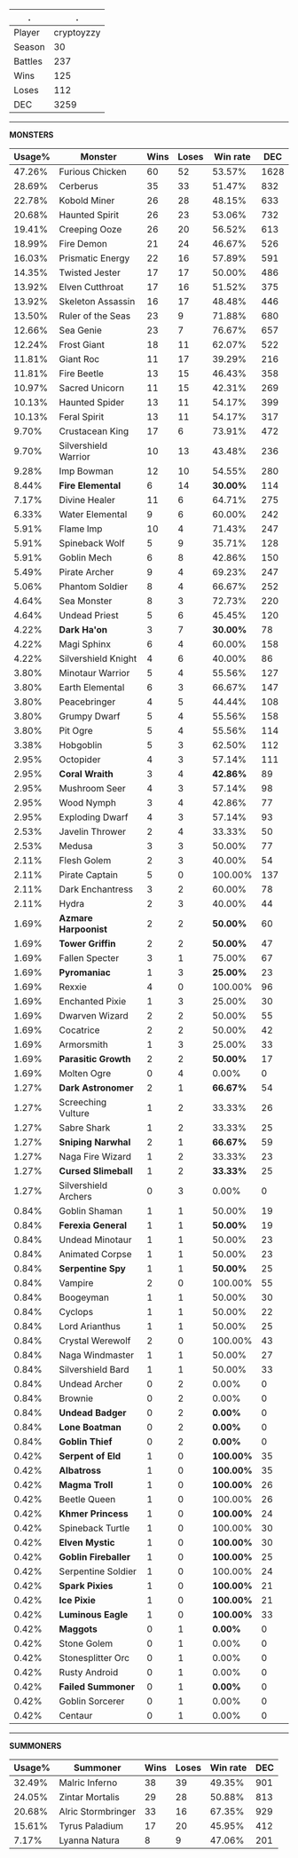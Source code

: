 .|.
|-|-
Player|cryptoyzzy
Season|30
Battles|237
Wins|125
Loses|112
DEC|3259

---
**MONSTERS**

Usage%|Monster|Wins|Loses|Win rate|DEC|
-|-|-|-|-|-|
47.26%|Furious Chicken|60|52|53.57%|1628|
28.69%|Cerberus|35|33|51.47%|832|
22.78%|Kobold Miner|26|28|48.15%|633|
20.68%|Haunted Spirit|26|23|53.06%|732|
19.41%|Creeping Ooze|26|20|56.52%|613|
18.99%|Fire Demon|21|24|46.67%|526|
16.03%|Prismatic Energy|22|16|57.89%|591|
14.35%|Twisted Jester|17|17|50.00%|486|
13.92%|Elven Cutthroat|17|16|51.52%|375|
13.92%|Skeleton Assassin|16|17|48.48%|446|
13.50%|Ruler of the Seas|23|9|71.88%|680|
12.66%|Sea Genie|23|7|76.67%|657|
12.24%|Frost Giant|18|11|62.07%|522|
11.81%|Giant Roc|11|17|39.29%|216|
11.81%|Fire Beetle|13|15|46.43%|358|
10.97%|Sacred Unicorn|11|15|42.31%|269|
10.13%|Haunted Spider|13|11|54.17%|399|
10.13%|Feral Spirit|13|11|54.17%|317|
9.70%|Crustacean King|17|6|73.91%|472|
9.70%|Silvershield Warrior|10|13|43.48%|236|
9.28%|Imp Bowman|12|10|54.55%|280|
8.44%|**Fire Elemental**|6|14|**30.00%**|114|
7.17%|Divine Healer|11|6|64.71%|275|
6.33%|Water Elemental|9|6|60.00%|242|
5.91%|Flame Imp|10|4|71.43%|247|
5.91%|Spineback Wolf|5|9|35.71%|128|
5.91%|Goblin Mech|6|8|42.86%|150|
5.49%|Pirate Archer|9|4|69.23%|247|
5.06%|Phantom Soldier|8|4|66.67%|252|
4.64%|Sea Monster|8|3|72.73%|220|
4.64%|Undead Priest|5|6|45.45%|120|
4.22%|**Dark Ha'on**|3|7|**30.00%**|78|
4.22%|Magi Sphinx|6|4|60.00%|158|
4.22%|Silvershield Knight|4|6|40.00%|86|
3.80%|Minotaur Warrior|5|4|55.56%|127|
3.80%|Earth Elemental|6|3|66.67%|147|
3.80%|Peacebringer|4|5|44.44%|108|
3.80%|Grumpy Dwarf|5|4|55.56%|158|
3.80%|Pit Ogre|5|4|55.56%|114|
3.38%|Hobgoblin|5|3|62.50%|112|
2.95%|Octopider|4|3|57.14%|111|
2.95%|**Coral Wraith**|3|4|**42.86%**|89|
2.95%|Mushroom Seer|4|3|57.14%|98|
2.95%|Wood Nymph|3|4|42.86%|77|
2.95%|Exploding Dwarf|4|3|57.14%|93|
2.53%|Javelin Thrower|2|4|33.33%|50|
2.53%|Medusa|3|3|50.00%|77|
2.11%|Flesh Golem|2|3|40.00%|54|
2.11%|Pirate Captain|5|0|100.00%|137|
2.11%|Dark Enchantress|3|2|60.00%|78|
2.11%|Hydra|2|3|40.00%|44|
1.69%|**Azmare Harpoonist**|2|2|**50.00%**|60|
1.69%|**Tower Griffin**|2|2|**50.00%**|47|
1.69%|Fallen Specter|3|1|75.00%|67|
1.69%|**Pyromaniac**|1|3|**25.00%**|23|
1.69%|Rexxie|4|0|100.00%|96|
1.69%|Enchanted Pixie|1|3|25.00%|30|
1.69%|Dwarven Wizard|2|2|50.00%|55|
1.69%|Cocatrice|2|2|50.00%|42|
1.69%|Armorsmith|1|3|25.00%|33|
1.69%|**Parasitic Growth**|2|2|**50.00%**|17|
1.69%|Molten Ogre|0|4|0.00%|0|
1.27%|**Dark Astronomer**|2|1|**66.67%**|54|
1.27%|Screeching Vulture|1|2|33.33%|26|
1.27%|Sabre Shark|1|2|33.33%|25|
1.27%|**Sniping Narwhal**|2|1|**66.67%**|59|
1.27%|Naga Fire Wizard|1|2|33.33%|23|
1.27%|**Cursed Slimeball**|1|2|**33.33%**|25|
1.27%|Silvershield Archers|0|3|0.00%|0|
0.84%|Goblin Shaman|1|1|50.00%|19|
0.84%|**Ferexia General**|1|1|**50.00%**|19|
0.84%|Undead Minotaur|1|1|50.00%|23|
0.84%|Animated Corpse|1|1|50.00%|23|
0.84%|**Serpentine Spy**|1|1|**50.00%**|25|
0.84%|Vampire|2|0|100.00%|55|
0.84%|Boogeyman|1|1|50.00%|30|
0.84%|Cyclops|1|1|50.00%|22|
0.84%|Lord Arianthus|1|1|50.00%|25|
0.84%|Crystal Werewolf|2|0|100.00%|43|
0.84%|Naga Windmaster|1|1|50.00%|27|
0.84%|Silvershield Bard|1|1|50.00%|33|
0.84%|Undead Archer|0|2|0.00%|0|
0.84%|Brownie|0|2|0.00%|0|
0.84%|**Undead Badger**|0|2|**0.00%**|0|
0.84%|**Lone Boatman**|0|2|**0.00%**|0|
0.84%|**Goblin Thief**|0|2|**0.00%**|0|
0.42%|**Serpent of Eld**|1|0|**100.00%**|35|
0.42%|**Albatross**|1|0|**100.00%**|35|
0.42%|**Magma Troll**|1|0|**100.00%**|26|
0.42%|Beetle Queen|1|0|100.00%|26|
0.42%|**Khmer Princess**|1|0|**100.00%**|24|
0.42%|Spineback Turtle|1|0|100.00%|30|
0.42%|**Elven Mystic**|1|0|**100.00%**|30|
0.42%|**Goblin Fireballer**|1|0|**100.00%**|25|
0.42%|Serpentine Soldier|1|0|100.00%|24|
0.42%|**Spark Pixies**|1|0|**100.00%**|21|
0.42%|**Ice Pixie**|1|0|**100.00%**|21|
0.42%|**Luminous Eagle**|1|0|**100.00%**|33|
0.42%|**Maggots**|0|1|**0.00%**|0|
0.42%|Stone Golem|0|1|0.00%|0|
0.42%|Stonesplitter Orc|0|1|0.00%|0|
0.42%|Rusty Android|0|1|0.00%|0|
0.42%|**Failed Summoner**|0|1|**0.00%**|0|
0.42%|Goblin Sorcerer|0|1|0.00%|0|
0.42%|Centaur|0|1|0.00%|0|

---
**SUMMONERS**

Usage%|Summoner|Wins|Loses|Win rate|DEC|
-|-|-|-|-|-|
32.49%|Malric Inferno|38|39|49.35%|901|
24.05%|Zintar Mortalis|29|28|50.88%|813|
20.68%|Alric Stormbringer|33|16|67.35%|929|
15.61%|Tyrus Paladium|17|20|45.95%|412|
7.17%|Lyanna Natura|8|9|47.06%|201|
